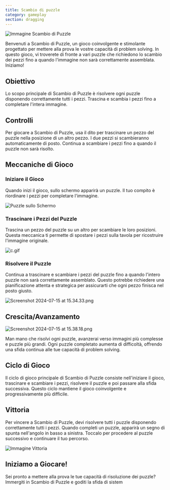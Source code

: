 ```yaml
---
title: Scambio di puzzle
category: gameplay
section: dragging
---
```

![Immagine Scambio di Puzzle](https://help.studycat.com/hc/article_attachments/34916594979097)

Benvenuti a Scambio di Puzzle, un gioco coinvolgente e stimolante progettato per mettere alla prova le vostre capacità di problem solving. In questo gioco, vi troverete di fronte a vari puzzle che richiedono lo scambio dei pezzi fino a quando l'immagine non sarà correttamente assemblata. Iniziamo!

## Obiettivo

Lo scopo principale di Scambio di Puzzle è risolvere ogni puzzle disponendo correttamente tutti i pezzi. Trascina e scambia i pezzi fino a completare l'intera immagine.

## Controlli

Per giocare a Scambio di Puzzle, usa il dito per trascinare un pezzo del puzzle nella posizione di un altro pezzo. I due pezzi si scambieranno automaticamente di posto. Continua a scambiare i pezzi fino a quando il puzzle non sarà risolto.

## Meccaniche di Gioco

### Iniziare il Gioco

Quando inizi il gioco, sullo schermo apparirà un puzzle. Il tuo compito è riordinare i pezzi per completare l'immagine.

![Puzzle sullo Schermo](https://help.studycat.com/hc/article_attachments/34916594979097)

### Trascinare i Pezzi del Puzzle

Trascina un pezzo del puzzle su un altro per scambiare le loro posizioni. Questa meccanica ti permette di spostare i pezzi sulla tavola per ricostruire l'immagine originale.

![c.gif](https://help.studycat.com/hc/article_attachments/35085383360281)

### Risolvere il Puzzle

Continua a trascinare e scambiare i pezzi del puzzle fino a quando l'intero puzzle non sarà correttamente assemblato. Questo potrebbe richiedere una pianificazione attenta e strategica per assicurarti che ogni pezzo finisca nel posto giusto.

![Screenshot 2024-07-15 at 15.34.33.png](https://help.studycat.com/hc/article_attachments/35085383392153)

## Crescita/Avanzamento

![Screenshot 2024-07-15 at 15.38.18.png](https://help.studycat.com/hc/article_attachments/35085383395993)

Man mano che risolvi ogni puzzle, avanzerai verso immagini più complesse e puzzle più grandi. Ogni puzzle completato aumenta di difficoltà, offrendo una sfida continua alle tue capacità di problem solving.

## Ciclo di Gioco

Il ciclo di gioco principale di Scambio di Puzzle consiste nell'iniziare il gioco, trascinare e scambiare i pezzi, risolvere il puzzle e poi passare alla sfida successiva. Questo ciclo mantiene il gioco coinvolgente e progressivamente più difficile.

## Vittoria

Per vincere a Scambio di Puzzle, devi risolvere tutti i puzzle disponendo correttamente tutti i pezzi. Quando completi un puzzle, apparirà un segno di spunta nell'angolo in basso a sinistra. Toccalo per procedere al puzzle successivo e continuare il tuo percorso.

![Immagine Vittoria](https://help.studycat.com/hc/article_attachments/34916594984473)

## Iniziamo a Giocare!

Sei pronto a mettere alla prova le tue capacità di risoluzione dei puzzle? Immergiti in Scambio di Puzzle e goditi la sfida di sistem